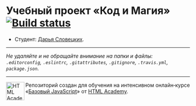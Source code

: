# Учебный проект «Код и Магия» [![Build status][travis-image]][travis-url]

* Студент: [Дарья Словецких](https://up.htmlacademy.ru/javascript/9/user/3612).

---

_Не удаляйте и не обращайте внимание на папки и файлы:_<br>
_`.editorconfig`, `.eslintrc`, `.gitattributes`, `.gitignore`, `.travis.yml`, `package.json`._

---

<a href="https://htmlacademy.ru/intensive/javascript"><img align="left" width="50" height="50" title="HTML Academy" src="https://up.htmlacademy.ru/static/img/intensive/javascript/logo-for-github.svg"></a>

Репозиторий создан для обучения на интенсивном онлайн‑курсе «[Базовый JavaScript](https://htmlacademy.ru/intensive/javascript)» от [HTML Academy](https://htmlacademy.ru).

[travis-image]: https://travis-ci.org/htmlacademy-javascript/3612-code-and-magick.svg?branch=master
[travis-url]: https://travis-ci.org/htmlacademy-javascript/3612-code-and-magick
